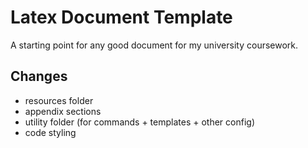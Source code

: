 # Latex Document Template

A starting point for any good document for my university coursework.

## Changes

- resources folder
- appendix sections
- utility folder (for commands + templates + other config)
- code styling

